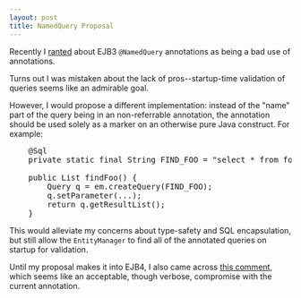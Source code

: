 ```yaml
---
layout: post
title: NamedQuery Proposal
---
```


Recently I [ranted](/2008/12/19/namedquery-considered-stupid) about EJB3 `@NamedQuery` annotations as being a bad use of annotations.

Turns out I was mistaken about the lack of pros--startup-time validation of
queries seems like an admirable goal.

However, I would propose a different implementation: instead of the "name" part of the query being in an non-referrable annotation, the annotation should be used solely as a marker on an otherwise pure Java construct. For example:

<pre name="code" class="java">
    @Sql
    private static final String FIND_FOO = "select * from foo ...";

    public List<Foo> findFoo() {
        Query q = em.createQuery(FIND_FOO);
        q.setParameter(...);
        return q.getResultList();
    }
</pre>

This would alleviate my concerns about type-safety and SQL encapsulation, but still allow the `EntityManager` to find all of the annotated queries on startup for validation.

Until my proposal makes it into EJB4, I also came across [this comment][1], which seems like an acceptable, though verbose, compromise with the current annotation.

[1]: http://freddy33.blogspot.com/2007/07/jpa-namedqueries-and-jdbc-40.html?showComment=1203615720000#c9040118016780285760 


